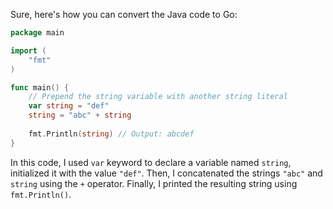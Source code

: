 Sure, here's how you can convert the Java code to Go:

```go
package main

import (
    "fmt"
)

func main() {
    // Prepend the string variable with another string literal
    var string = "def"
    string = "abc" + string
    
    fmt.Println(string) // Output: abcdef
}
```

In this code, I used `var` keyword to declare a variable named `string`, initialized it with the value `"def"`. Then, I concatenated the strings `"abc"` and `string` using the `+` operator. Finally, I printed the resulting string using `fmt.Println()`.
